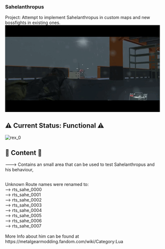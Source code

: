 ### Sahelanthropus 
 Project: Attempt to implement Sahelanthropus in custom maps and new bossfights in existing ones.<br>
![jump_0](https://github.com/TheHuntingParty/TPP-sahelanthropus/blob/main/images/sahe_jump_0.gif "Jump gif 0")

## ⚠️ Current Status: Functional ⚠️
 
 ![rex_0](/images/sahe_rex_0.png?raw=true)
<br>


## 🔧 Content 🔧
---> Contains an small area that can be used to test Sahelanthropus and his behaviour, <br>

<br>
    Unknown Route names were renamed to:<br>
    --> rts_sahe_0000 <br>
    --> rts_sahe_0001 <br>
    --> rts_sahe_0002 <br>
    --> rts_sahe_0003 <br>
    --> rts_sahe_0004 <br>
    --> rts_sahe_0005 <br>
    --> rts_sahe_0006 <br>
    --> rts_sahe_0007 <br>
<br> 
More Info about him can be found at https://metalgearmodding.fandom.com/wiki/Category:Lua